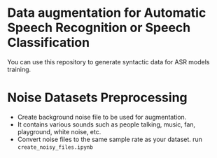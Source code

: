 # Data augmentation for Automatic Speech Recognition or Speech Classification 

You can use this repository to generate syntactic data for ASR models training. 
 
# Noise Datasets Preprocessing 
- Create background noise file to be used for augmentation. 
- It contains various sounds such as people talking, music, fan, playground, white noise, etc.
- Convert noise files to the same sample rate as your dataset.
run `create_noisy_files.ipynb`
